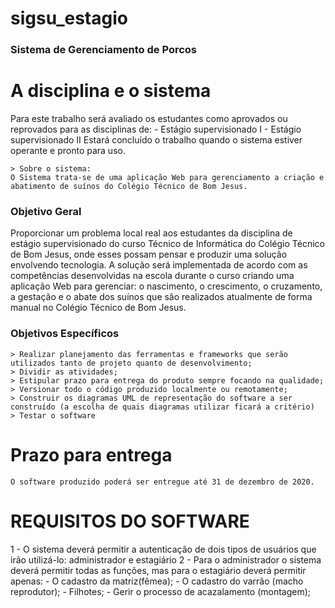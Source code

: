 # sigsu_estagio
### Sistema de Gerenciamento de Porcos

# A disciplina e o sistema

Para este trabalho será avaliado os estudantes como aprovados ou reprovados para as disciplinas de:
    - Estágio supervisionado I
    - Estágio supervisionado II
Estará concluído o trabalho quando o sistema estiver operante e pronto para uso.

    > Sobre o sistema:
    O Sistema trata-se de uma aplicação Web para gerenciamento a criação e abatimento de suínos do Colégio Técnico de Bom Jesus.

### Objetivo Geral

Proporcionar um problema local real aos estudantes da disciplina de estágio supervisionado do curso Técnico de Informática do Colégio Técnico de Bom Jesus, onde esses possam pensar e produzir uma solução envolvendo tecnologia. A solução será implementada de acordo com as competências desenvolvidas na escola durante o curso criando uma aplicação Web para gerenciar: o nascimento, o crescimento, o cruzamento, a gestação e o abate dos suínos que são realizados atualmente de forma manual no Colégio Técnico de Bom Jesus.

### Objetivos Específicos

    > Realizar planejamento das ferramentas e frameworks que serão utilizados tanto de projeto quanto de desenvolvimento;
    > Dividir as atividades;
    > Estipular prazo para entrega do produto sempre focando na qualidade;
    > Versionar todo o código produzido localmente ou remotamente;
    > Construir os diagramas UML de representação do software a ser construído (a escolha de quais diagramas utilizar ficará a critério)
    > Testar o software
    
# Prazo para entrega

    O software produzido poderá ser entregue até 31 de dezembro de 2020.
    
# REQUISITOS DO SOFTWARE

1 - O sistema deverá permitir a autenticação de dois tipos de usuários que irão utilizá-lo: administrador e estagiário
2 - Para o administrador o sistema deverá permitir todas as funções, mas para o estagiário deverá permitir apenas:
    - O cadastro da matriz(fêmea);
    - O cadastro do varrão (macho reprodutor);
    - Filhotes;
    - Gerir o processo de acazalamento (montagem);

    
    
